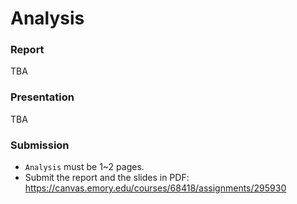 # Analysis

### Report

TBA

### Presentation

TBA

### Submission

* `Analysis` must be 1~2 pages.
* Submit the report and the slides in PDF: https://canvas.emory.edu/courses/68418/assignments/295930
